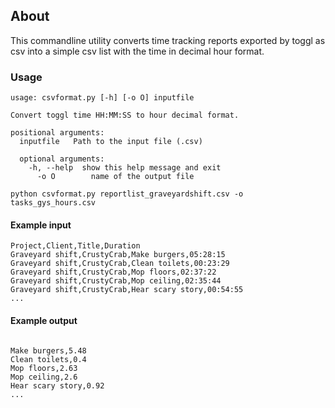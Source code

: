 ## About

This commandline utility converts time tracking reports exported by toggl as csv into a simple csv list with the time in decimal hour format.

### Usage
```
usage: csvformat.py [-h] [-o O] inputfile

Convert toggl time HH:MM:SS to hour decimal format.

positional arguments:
  inputfile   Path to the input file (.csv)

  optional arguments:
    -h, --help  show this help message and exit
      -o O        name of the output file

python csvformat.py reportlist_graveyardshift.csv -o tasks_gys_hours.csv
```

#### Example input
```
Project,Client,Title,Duration
Graveyard shift,CrustyCrab,Make burgers,05:28:15
Graveyard shift,CrustyCrab,Clean toilets,00:23:29
Graveyard shift,CrustyCrab,Mop floors,02:37:22
Graveyard shift,CrustyCrab,Mop ceiling,02:35:44
Graveyard shift,CrustyCrab,Hear scary story,00:54:55
...

```

#### Example output
```

Make burgers,5.48
Clean toilets,0.4
Mop floors,2.63
Mop ceiling,2.6
Hear scary story,0.92
...
```
